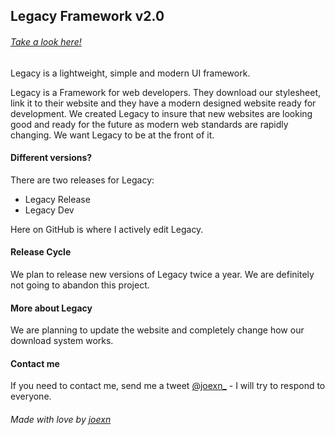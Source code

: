 ## Legacy Framework v2.0
###### [Take a look here!](https://legacy-framework.com)

Legacy is a lightweight, simple and modern UI framework.

Legacy is a Framework for web developers. They download our stylesheet, link it to their website and they have a modern designed website ready for development.
We created Legacy to insure that new websites are looking good and ready for the future as modern web standards are rapidly changing. We want Legacy to be at the front of it.


#### Different versions?

There are two releases for Legacy:

* Legacy Release
* Legacy Dev

Here on GitHub is where I actively edit Legacy.


#### Release Cycle

We plan to release new versions of Legacy twice a year. We are definitely not going to abandon this project.


#### More about Legacy

We are planning to update the website and completely change how our download system works.


#### Contact me

If you need to contact me, send me a tweet [@joexn_](https://twitter.com/@joexn_) - I will try to respond to everyone.


###### Made with love by [joexn](https://twitter.com/@joexn_)
